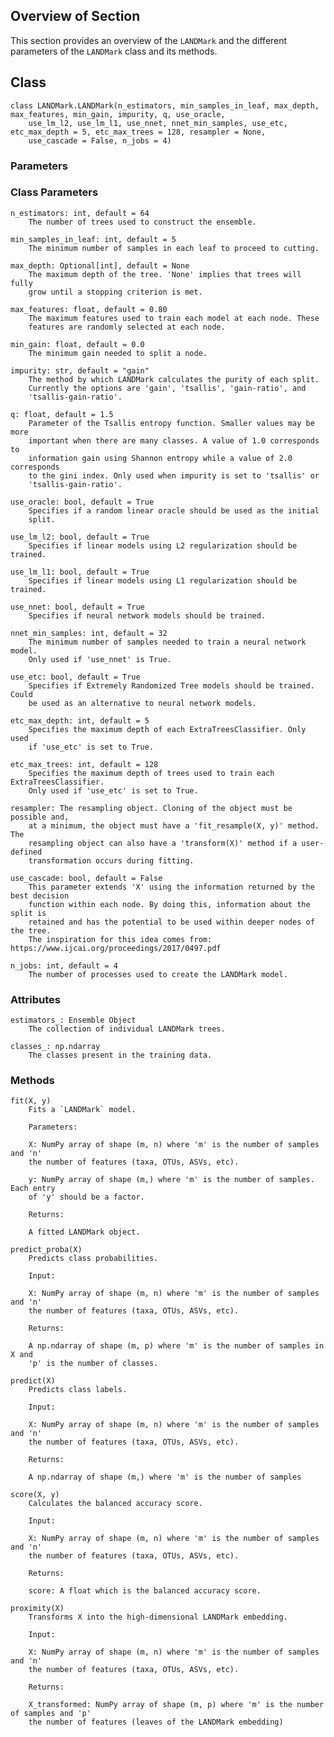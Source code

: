 ## Overview of Section

This section provides an overview of the `LANDMark` and the different parameters
of the `LANDMark` class and its methods.

## Class

    class LANDMark.LANDMark(n_estimators, min_samples_in_leaf, max_depth, max_features, min_gain, impurity, q, use_oracle, 
        use_lm_l2, use_lm_l1, use_nnet, nnet_min_samples, use_etc, etc_max_depth = 5, etc_max_trees = 128, resampler = None,
        use_cascade = False, n_jobs = 4)

### Parameters

### Class Parameters
    n_estimators: int, default = 64
        The number of trees used to construct the ensemble.

    min_samples_in_leaf: int, default = 5
        The minimum number of samples in each leaf to proceed to cutting.
        
    max_depth: Optional[int], default = None
        The maximum depth of the tree. 'None' implies that trees will fully
        grow until a stopping criterion is met.
        
    max_features: float, default = 0.80
        The maximum features used to train each model at each node. These
        features are randomly selected at each node.
        
    min_gain: float, default = 0.0
        The minimum gain needed to split a node.
        
    impurity: str, default = "gain"
        The method by which LANDMark calculates the purity of each split.
        Currently the options are 'gain', 'tsallis', 'gain-ratio', and 
        'tsallis-gain-ratio'.
        
    q: float, default = 1.5
        Parameter of the Tsallis entropy function. Smaller values may be more
        important when there are many classes. A value of 1.0 corresponds to
        information gain using Shannon entropy while a value of 2.0 corresponds
        to the gini index. Only used when impurity is set to 'tsallis' or
        'tsallis-gain-ratio'.
        
    use_oracle: bool, default = True
        Specifies if a random linear oracle should be used as the initial
        split.
        
    use_lm_l2: bool, default = True
        Specifies if linear models using L2 regularization should be trained.
        
    use_lm_l1: bool, default = True
        Specifies if linear models using L1 regularization should be trained.
        
    use_nnet: bool, default = True
        Specifies if neural network models should be trained.
        
    nnet_min_samples: int, default = 32
        The minimum number of samples needed to train a neural network model.
        Only used if 'use_nnet' is True.
        
    use_etc: bool, default = True
        Specifies if Extremely Randomized Tree models should be trained. Could
        be used as an alternative to neural network models.

    etc_max_depth: int, default = 5
        Specifies the maximum depth of each ExtraTreesClassifier. Only used
        if 'use_etc' is set to True.

    etc_max_trees: int, default = 128
        Specifies the maximum depth of trees used to train each ExtraTreesClassifier. 
        Only used if 'use_etc' is set to True.
                
    resampler: The resampling object. Cloning of the object must be possible and,
        at a minimum, the object must have a 'fit_resample(X, y)' method. The
        resampling object can also have a 'transform(X)' method if a user-defined
        transformation occurs during fitting.

    use_cascade: bool, default = False
        This parameter extends 'X' using the information returned by the best decision
        function within each node. By doing this, information about the split is
        retained and has the potential to be used within deeper nodes of the tree.
        The inspiration for this idea comes from: https://www.ijcai.org/proceedings/2017/0497.pdf
        
    n_jobs: int, default = 4
        The number of processes used to create the LANDMark model.
            

### Attributes

    estimators_: Ensemble Object
        The collection of individual LANDMark trees.

    classes_: np.ndarray
        The classes present in the training data.


### Methods

    fit(X, y)
        Fits a `LANDMark` model.

        Parameters:

        X: NumPy array of shape (m, n) where 'm' is the number of samples and 'n'
        the number of features (taxa, OTUs, ASVs, etc).

        y: NumPy array of shape (m,) where 'm' is the number of samples. Each entry
        of 'y' should be a factor.

        Returns:

        A fitted LANDMark object.

    predict_proba(X)
        Predicts class probabilities.

        Input:

        X: NumPy array of shape (m, n) where 'm' is the number of samples and 'n'
        the number of features (taxa, OTUs, ASVs, etc).

        Returns:

        A np.ndarray of shape (m, p) where 'm' is the number of samples in X and
        'p' is the number of classes.

    predict(X)
        Predicts class labels.

        Input:

        X: NumPy array of shape (m, n) where 'm' is the number of samples and 'n'
        the number of features (taxa, OTUs, ASVs, etc).

        Returns:

        A np.ndarray of shape (m,) where 'm' is the number of samples

    score(X, y)
        Calculates the balanced accuracy score.

        Input:

        X: NumPy array of shape (m, n) where 'm' is the number of samples and 'n'
        the number of features (taxa, OTUs, ASVs, etc).

        Returns:

        score: A float which is the balanced accuracy score.

    proximity(X)
        Transforms X into the high-dimensional LANDMark embedding.

        Input:

        X: NumPy array of shape (m, n) where 'm' is the number of samples and 'n'
        the number of features (taxa, OTUs, ASVs, etc).

        Returns:

        X_transformed: NumPy array of shape (m, p) where 'm' is the number of samples and 'p'
        the number of features (leaves of the LANDMark embedding)
